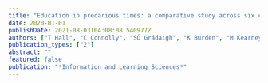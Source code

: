 ```yaml
---
title: "Education in precarious times: a comparative study across six countries to identify design priorities for mobile learning in a pandemic"
date: 2020-01-01
publishDate: 2021-08-03T04:08:08.540977Z
authors: ["T Hall", "C Connolly", "SÓ Grádaigh", "K Burden", "M Kearney", "S Schuck", " ..."]
publication_types: ["2"]
abstract: ""
featured: false
publication: "*Information and Learning Sciences*"
---
```


